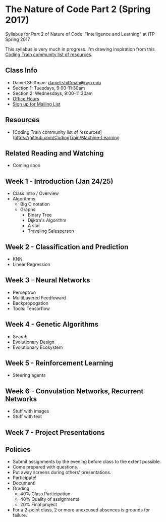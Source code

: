 The Nature of Code Part 2 (Spring 2017)
======================================

Syllabus for Part 2 of Nature of Code: "Intelligence and Learning" at ITP Spring 2017

This syllabus is very much in progress. I'm drawing inspiration from this [Coding Train community list of resources](https://github.com/CodingTrain/Machine-Learning).

Class Info
----------
* Daniel Shiffman: daniel.shiffman@nyu.edu
* Section 1: Tuesdays, 9:00-11:30am
* Section 2: Wednesdays, 9:00-11:30am
* [Office Hours](https://itp.nyu.edu/inwiki/Signup/Shiffman)
* [Sign up for Mailing List](https://groups.google.com/a/itp.nyu.edu/forum/#!forum/natureofcode)

Resources
---------
* [Coding Train community list of resources](https://github.com/CodingTrain/Machine-Learning

Related Reading and Watching
----------------------------
* Coming soon

Week 1 - Introduction (Jan 24/25)
-------------------------------
* Class Intro / Overview
* Algorithms
  * Big O notation
  * Graphs
     * Binary Tree
     * Dijktra's Algorithm
     * A star
     * Traveling Salesperson

Week 2 - Classification and Prediction
-------------------------------
  * KNN
  * Linear Regression

Week 3 - Neural Networks 
------------------------
* Perceptron
* MultiLayered Feedfoward
* Backpropogation
* Tools: Tensorflow

Week 4 - Genetic Algorithms
---------------------------
* Search
* Evolutionary Design
* Evolutionary Ecosystem

Week 5 - Reinforcement Learning
--------------------------
* Steering agents

Week 6 - Convulation Networks, Recurrent Networks
-----------------------------
* Stuff with images
* Stuff with text

Week 7 - Project Presentations
------------------------------

Policies
-----------------------------------------------
* Submit assignments by the evening before class to the extent possible.
* Come prepared with questions.
* Put away screens during others' presentations.
* Participate!
* Document!
* Grading:
   * 40% Class Participation
   * 40% Quality of assignments
   * 20% Final project
* For a 2-point class, 2 or more unexcused absences is grounds for failure.
